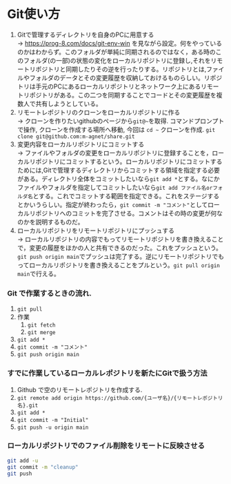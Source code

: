 
# Git使い方

1. Gitで管理するディレクトリを自身のPCに用意する<br>
-> https://prog-8.com/docs/git-env-win を見ながら設定。何をやっているのかはわからず。このフォルダが単純に同期されるのではなく，ある時のこのフォルダ(の一部)の状態の変化をローカルリポジトリに登録し,それをリモートリポジトリと同期したりその逆を行ったりする。リポジトリとは,ファイルやフォルダのデータとその変更履歴を収納しておけるものらしい。リポジトリは手元のPCにあるローカルリポジトリとネットワーク上にあるリモートリポジトリがある。この二つを同期することでコードとその変更履歴を複数人で共有しようとしている。
2. リモートレポジトリのクローンをローカルリポジトリに作る<br>
-> クローンを作りたいgithubのページから`git@~`を取得.
   コマンドプロンプトで操作, クローンを作成する場所へ移動, 今回は
   `cd ~`
   クローンを作成.
   `git clone git@github.com:m-agnet/share.git`
4. 変更内容をローカルリポジトリにコミットする<br>
-> ファイルやフォルダの変更をローカルリポジトリに登録することを，ローカルリポジトリにコミットするという。ローカルリポジトリにコミットするためには,Gitで管理するディレクトリからコミットする領域を指定する必要がある。ディレクトリ全体をコミットしたいなら`git add *`とする。なにかファイルやフォルダを指定してコミットしたいなら`git add ファイル名orフォルダ名`とする。これでコミットする範囲を指定できる。これをステージするとかいうらしい。指定が終わったら，`git commit -m "コメント"`としてローカルリポジトリへのコミットを完了させる。コメントはその時の変更が何なのかを説明するものだ。
5. ローカルリポジトリをリモートリポジトリにプッシュする<br>
-> ローカルリポジトリの内容でもってリモートリポジトリを書き換えることで，変更の履歴をほかの人と共有できるのだった。これをプッシュという。`git push origin main`でプッシュは完了する。逆にリモートリポジトリでもってローカルリポジトリを書き換えることをプルという。`git pull origin main`で行える。

### Git で作業するときの流れ.
1. `git pull` 
1. 作業 
   1. `git fetch`
   1. `git merge`
1. `git add *`
1. `git commit -m "コメント"`
1. `git push origin main`

### すでに作業しているローカルレポジトリを新たにGitで扱う方法

1. Github で空のリモートレポジトリを作成する.
1. `git remote add origin https://github.com/{ユーザ名}/{リモートレポジトリ名}.git`
2. `git add *`
3. `git commit -m "Initial"`
4. `git push -u origin main`

### ローカルリポジトリでのファイル削除をリモートに反映させる

```zsh
git add -u
git commit -m "cleanup"
git push
```
